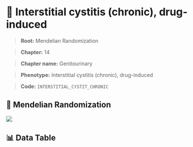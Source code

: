 # 🧪 Interstitial cystitis (chronic), drug-induced

> **Root:** Mendelian Randomization

> **Chapter:** 14  

> **Chapter name:** Genitourinary

> **Phenotype:** Interstitial cystitis (chronic), drug-induced  

> **Code:** `INTERSTITIAL_CYSTIT_CHRONIC`

## 🧬 Mendelian Randomization  

<img src="/MR/Figures/Forward/INTERSTITIAL_CYSTIT_CHRONIC.png"/>

## 📊 Data Table

<CsvTableMRF src="/public/MR/Data/Forward/INTERSTITIAL_CYSTIT_CHRONIC.csv"/>
